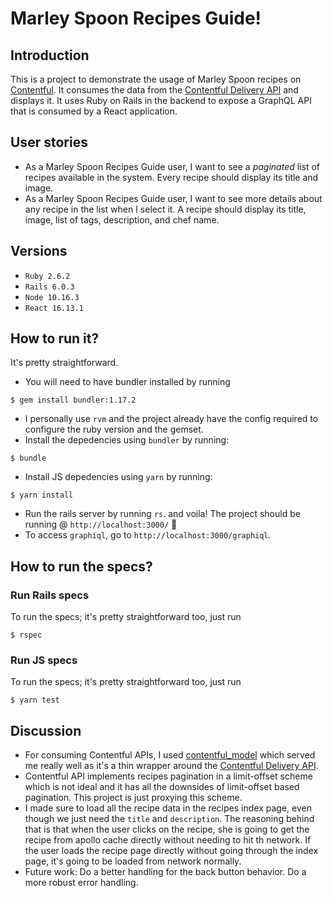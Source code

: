 # Marley Spoon Recipes Guide!

## Introduction
This is a project to demonstrate the usage of Marley Spoon recipes on [Contentful](https://contentful.com/). It consumes the data from the [Contentful Delivery API](https://www.contentful.com/developers/docs/references/content-delivery-api) and displays it. It uses Ruby on Rails in the backend to expose a GraphQL API that is consumed by a React application.

## User stories
- As a Marley Spoon Recipes Guide user, I want to see a *paginated* list of recipes available in the system. Every recipe should display its title and image.
- As a Marley Spoon Recipes Guide user, I want to see more details about any recipe in the list when I select it. A recipe should display its title, image, list of tags, description, and chef name.

## Versions
- `Ruby 2.6.2`
- `Rails 6.0.3`
- `Node 10.16.3`
- `React 16.13.1`

## How to run it?
It's pretty straightforward.
- You will need to have bundler installed by running

`$ gem install bundler:1.17.2`
- I personally use `rvm` and the project already have the config required to configure the ruby version and the gemset.
- Install the depedencies using `bundler` by running:

`$ bundle`
- Install JS depedencies using `yarn` by running:

`$ yarn install`
- Run the rails server by running `rs`.
and voila! The project should be running @ `http://localhost:3000/` 🎉
- To access `graphiql`, go to `http://localhost:3000/graphiql`.

## How to run the specs?
### Run Rails specs
To run the specs; it's pretty straightforward too, just run

`$ rspec`

### Run JS specs
To run the specs; it's pretty straightforward too, just run

`$ yarn test`

## Discussion
- For consuming Contentful APIs, I used [contentful_model](https://github.com/contentful/contentful_model) which served me really well as it's a thin wrapper around the [Contentful Delivery API](https://www.contentful.com/developers/docs/references/content-delivery-api).
- Contentful API implements recipes pagination in a limit-offset scheme which is not ideal and it has all the downsides of limit-offset based pagination. This project is just proxying this scheme.
- I made sure to load all the recipe data in the recipes index page, even though we just need the `title` and `description`. The reasoning behind that is that when the user clicks on the recipe, she is going to get the recipe from apollo cache directly without needing to hit th network. If the user loads the recipe page directly without going through the index page, it's going to be loaded from network normally.
- Future work: Do a better handling for the back button behavior. Do a more robust error handling.
